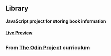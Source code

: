 ## Library
#### JavaScript project for storing book information

#### [Live Preview](https://mastertenshi.github.io/odin-library/)

##
### From [The Odin Project](https://www.theodinproject.com/paths/full-stack-javascript/courses/javascript/lessons/library) curriculum

